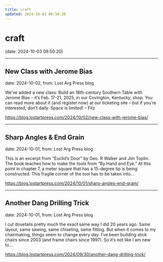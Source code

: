 ```yaml
---
title: craft
updated: 2024-10-03 08:50:20
---
```


# craft

(date: 2024-10-03 08:50:20)

---

## New Class with Jerome Bias

date: 2024-10-02, from: Lost Arg Press blog

We’ve added a new class: Build an 18th-century Southern Table with Jerome Bias – it&#8217;s Feb. 17-21, 2025, in our Covington, Kentucky, shop. You can read more about it (and register now) at our ticketing site – but if you’re interested, don’t dally. Space is limited! – Fitz 

<https://blog.lostartpress.com/2024/10/02/new-class-with-jerome-bias/>

---

## Sharp Angles & End Grain

date: 2024-10-01, from: Lost Arg Press blog

This is an excerpt from &#8220;Euclid&#8217;s Door&#8221; by Geo. R Walker and Jim Toplin. The book teaches how to make the tools from &#8220;By Hand and Eye.&#8221; At this point in chapter 7, a meter square that has a 15-degree tip is being constructed. This fragile corner of the tool has to be taken into... 

<https://blog.lostartpress.com/2024/10/01/sharp-angles-end-grain/>

---

## Another Dang Drilling Trick

date: 2024-10-01, from: Lost Arg Press blog

I cut dovetails pretty much the exact same way I did 20 years ago. Same layout, same sawing, same chiseling, same fitting. But when it comes to my chairmaking, things seem to change every day. I’ve been building stick chairs since 2003 (and frame chairs since 1997). So it’s not like I am new to... 

<https://blog.lostartpress.com/2024/09/30/another-dang-drilling-trick/>

